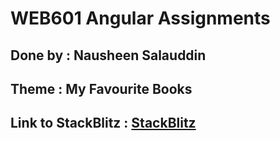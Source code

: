 # WEB601 Angular Assignments

## Done by : Nausheen Salauddin

## Theme : My Favourite Books

## Link to StackBlitz : [StackBlitz](https://stackblitz.com/github/NausheenSalauddin/N_Salauddin_WEB601Assignments_MyFavouriteBooks/tree/Assignment-4/N_Salauddin_MyFavouriteBooks?file=README.md)
 
